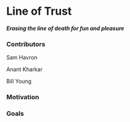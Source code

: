 # Line of Trust

***Erasing the line of death for fun and pleasure***

### Contributors
Sam Havron

Anant Kharkar

Bill Young

### Motivation

### Goals
